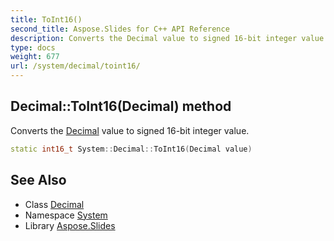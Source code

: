 ```yaml
---
title: ToInt16()
second_title: Aspose.Slides for C++ API Reference
description: Converts the Decimal value to signed 16-bit integer value.
type: docs
weight: 677
url: /system/decimal/toint16/
---
```

## Decimal::ToInt16(Decimal) method


Converts the [Decimal](../) value to signed 16-bit integer value.

```cpp
static int16_t System::Decimal::ToInt16(Decimal value)
```

## See Also

* Class [Decimal](../)
* Namespace [System](../../)
* Library [Aspose.Slides](../../../)